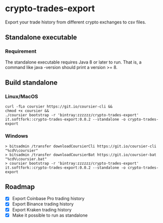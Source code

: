 # crypto-trades-export
Export your trade history from different crypto exchanges to csv files.

## Standalone executable
### Requirement
The standalone executable requires Java 8 or later to run. That is, a command like java -version should print a version >= 8.

## Build standalone
### Linux/MacOS
```
curl -fLo coursier https://git.io/coursier-cli && 
chmod +x coursier && 
./coursier bootstrap -r 'bintray:zzzzzz/crypto-trades-export' it.softfork::crypto-trades-export:0.0.2 --standalone -o crypto-trades-export
```
    
### Windows
```
> bitsadmin /transfer downloadCoursierCli https://git.io/coursier-cli "%cd%\coursier"
> bitsadmin /transfer downloadCoursierBat https://git.io/coursier-bat "%cd%\coursier.bat"
> coursier bootstrap -r 'bintray:zzzzzz/crypto-trades-export' it.softfork::crypto-trades-export:0.0.2 --standalone -o crypto-trades-export
```

## Roadmap
- [x] Export Coinbase Pro trading history
- [x] Export Binance trading history
- [x] Export Kraken trading history
- [x] Make it possible to run as standalone
